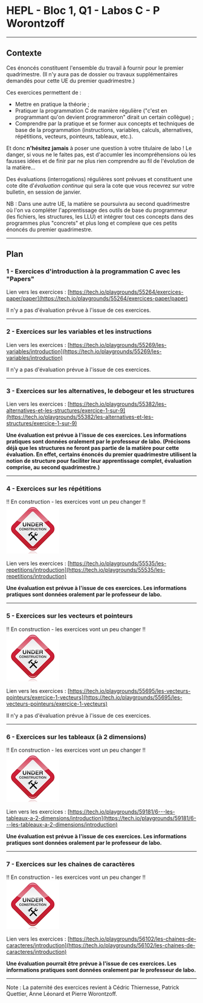 # HEPL - Bloc 1, Q1 - Labos C - P Worontzoff

<hr />

## Contexte

Ces énoncés constituent l'ensemble du travail à fournir pour le premier quadrimestre. (Il n'y aura pas de dossier ou travaux supplémentaires demandés pour cette UE du premier quadrimestre.)

Ces exercices permettent de :
* Mettre en pratique la théorie&nbsp;;
* Pratiquer la programmation C de manière régulière ("c'est en programmant qu'on devient programmeron" dirait un certain collègue)&nbsp;;
* Comprendre par la pratique et se former aux concepts et techniques de base de la programmation (instructions, variables, calculs, alternatives, répétitions, vecteurs, pointeurs, tableaux, etc.).

Et donc **n'hésitez jamais** à poser une question à votre titulaire de labo&nbsp;! Le danger, si vous ne le faites pas, est d'accumler les incompréhensions où les fausses idées et de finir par ne plus rien comprendre au fil de l'évolution de la matière...

Des évaluations (interrogations) régulières sont prévues et constituent une cote dite d'*évaluation continue* qui sera la cote que vous recevrez sur votre bulletin, en session de janvier.

NB : Dans une autre UE, la matière se poursuivra au second quadrimestre où l'on va compléter l'apprentissage des outils de base du programmeur (les fichiers, les structures, les LLU) et intégrer tout ces concepts dans des programmes plus "concrets" et plus long et complexe que ces petits énoncés du premier quadrimestre.

<hr />

## Plan

### 1 - Exercices d'introduction à la programmation C avec les "Papers"

Lien vers les exercices : [https://tech.io/playgrounds/55264/exercices-paper/paper](https://tech.io/playgrounds/55264/exercices-paper/paper)

Il n'y a pas d'évaluation prévue à l'issue de ces exercices.

<hr />

### 2 - Exercices sur les variables et les instructions

Lien vers les exercices : [https://tech.io/playgrounds/55269/les-variables/introduction](https://tech.io/playgrounds/55269/les-variables/introduction)

Il n'y a pas d'évaluation prévue à l'issue de ces exercices.

<hr />

### 3 - Exercices sur les alternatives, le debogeur et les structures

Lien vers les exercices : [https://tech.io/playgrounds/55382/les-alternatives-et-les-structures/exercice-1-sur-9](https://tech.io/playgrounds/55382/les-alternatives-et-les-structures/exercice-1-sur-9)

**Une évaluation est prévue à l'issue de ces exercices. Les informations pratiques sont données oralement par le professeur de labo. (Précisons déjà que les structures ne feront pas partie de la matière pour cette évaluation. En effet, certains énoncés du premier quadrimestre utilisent la notion de structure pour faciliter leur apprentissage complet, évaluation comprise, au second quadrimestre.)**

<hr />

### 4 - Exercices sur les répétitions

!! En construction - les exercices vont un peu changer !! ![En construction - les exercices vont un peu changer !!](en_constr.jpg)

Lien vers les exercices : [https://tech.io/playgrounds/55535/les-repetitions/introduction](https://tech.io/playgrounds/55535/les-repetitions/introduction)

**Une évaluation est prévue à l'issue de ces exercices. Les informations pratiques sont données oralement par le professeur de labo.**

<hr />

### 5 - Exercices sur les vecteurs et pointeurs

!! En construction - les exercices vont un peu changer !! ![En construction - les exercices vont un peu changer !!](en_constr.jpg)

Lien vers les exercices : [https://tech.io/playgrounds/55695/les-vecteurs-pointeurs/exercice-1-vecteurs](https://tech.io/playgrounds/55695/les-vecteurs-pointeurs/exercice-1-vecteurs)

Il n'y a pas d'évaluation prévue à l'issue de ces exercices.

<hr />

### 6 - Exercices sur les tableaux (à 2 dimensions)

!! En construction - les exercices vont un peu changer !! ![En construction - les exercices vont un peu changer !!](en_constr.jpg)

Lien vers les exercices : [https://tech.io/playgrounds/59181/6---les-tableaux-a-2-dimensions/introduction](https://tech.io/playgrounds/59181/6---les-tableaux-a-2-dimensions/introduction)

**Une évaluation est prévue à l'issue de ces exercices. Les informations pratiques sont données oralement par le professeur de labo.**

<hr />

### 7 - Exercices sur les chaines de caractères

!! En construction - les exercices vont un peu changer !! ![En construction - les exercices vont un peu changer !!](en_constr.jpg)

Lien vers les exercices : [https://tech.io/playgrounds/56102/les-chaines-de-caracteres/introduction](https://tech.io/playgrounds/56102/les-chaines-de-caracteres/introduction)

**Une évaluation pourrait être prévue à l'issue de ces exercices. Les informations pratiques sont données oralement par le professeur de labo.**

<hr />

Note : La paternité des exercices revient à Cédric Thiernesse, Patrick Quettier, Anne Léonard et Pierre Worontzoff.